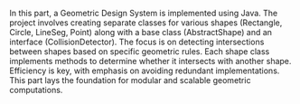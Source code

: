 In this part, a Geometric Design System is implemented using Java. The project involves creating separate classes for various shapes (Rectangle, Circle, LineSeg, Point) along with a base class (AbstractShape) and an interface (CollisionDetector). The focus is on detecting intersections between shapes based on specific geometric rules. Each shape class implements methods to determine whether it intersects with another shape. Efficiency is key, with emphasis on avoiding redundant implementations. This part lays the foundation for modular and scalable geometric computations.
